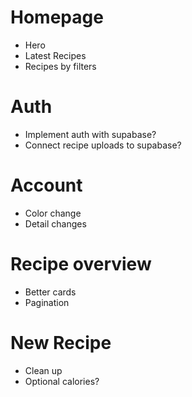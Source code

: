 # Homepage
- Hero
- Latest Recipes
- Recipes by filters

# Auth
- Implement auth with supabase?
- Connect recipe uploads to supabase?

# Account
- Color change
- Detail changes

# Recipe overview
- Better cards
- Pagination

# New Recipe
- Clean up
- Optional calories?
